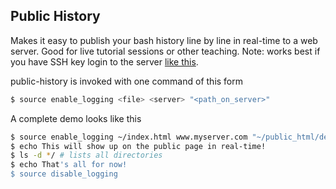 Public History
--------------

Makes it easy to publish your bash history line by line in real-time to a web server. Good for live tutorial sessions or other teaching. Note: works best if you have SSH key login to the server [like this](https://www.digitalocean.com/community/tutorials/how-to-set-up-ssh-keys--2).

public-history is invoked with one command of this form
```bash
$ source enable_logging <file> <server> "<path_on_server>"
```

A complete demo looks like this
```bash
$ source enable_logging ~/index.html www.myserver.com "~/public_html/demo/index.html"
$ echo This will show up on the public page in real-time!
$ ls -d */ # lists all directories
$ echo That's all for now!
$ source disable_logging
```
